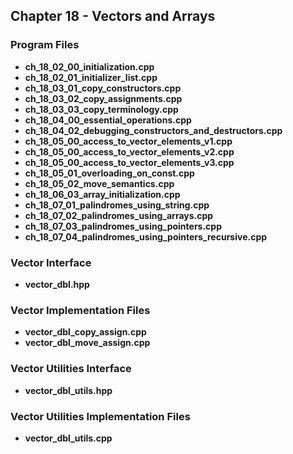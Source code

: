 ## Chapter 18 - Vectors and Arrays

### Program Files
* **ch_18_02_00_initialization.cpp**
* **ch_18_02_01_initializer_list.cpp**
* **ch_18_03_01_copy_constructors.cpp**
* **ch_18_03_02_copy_assignments.cpp**
* **ch_18_03_03_copy_terminology.cpp**
* **ch_18_04_00_essential_operations.cpp**
* **ch_18_04_02_debugging_constructors_and_destructors.cpp**
* **ch_18_05_00_access_to_vector_elements_v1.cpp**
* **ch_18_05_00_access_to_vector_elements_v2.cpp**
* **ch_18_05_00_access_to_vector_elements_v3.cpp**
* **ch_18_05_01_overloading_on_const.cpp**
* **ch_18_05_02_move_semantics.cpp**
* **ch_18_06_03_array_initialization.cpp**
* **ch_18_07_01_palindromes_using_string.cpp**
* **ch_18_07_02_palindromes_using_arrays.cpp**
* **ch_18_07_03_palindromes_using_pointers.cpp**
* **ch_18_07_04_palindromes_using_pointers_recursive.cpp** 

### Vector Interface
* **vector_dbl.hpp**

### Vector Implementation Files
* **vector_dbl_copy_assign.cpp**
* **vector_dbl_move_assign.cpp**

### Vector Utilities Interface
* **vector_dbl_utils.hpp**

### Vector Utilities Implementation Files
* **vector_dbl_utils.cpp**
